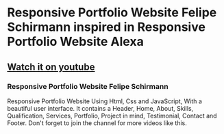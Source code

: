 # Responsive Portfolio Website Felipe Schirmann inspired in  Responsive Portfolio Website Alexa
## [Watch it on youtube](https://youtu.be/27JtRAI3QO8)
### Responsive Portfolio Website Felipe Schirmann
Responsive Portfolio Website Using Html, Css and JavaScript, With a beautiful user interface. It contains a Header, Home, About, Skills, Qualification, Services, Portfolio, Project in mind, Testimonial, Contact and Footer.
Don't forget to join the channel for more videos like this. 

